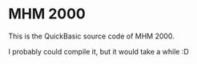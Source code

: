 MHM 2000
=========

This is the QuickBasic source code of MHM 2000.

I probably could compile it, but it would take a while :D

